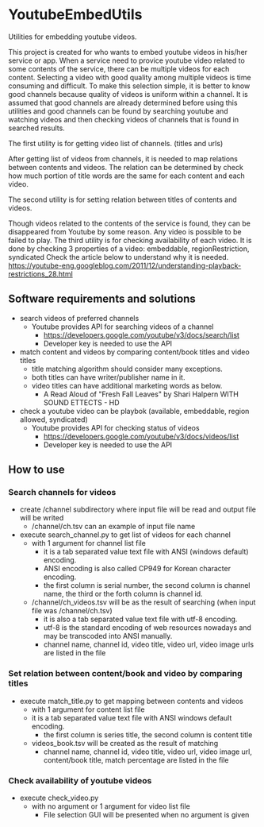 # YoutubeEmbedUtils
Utilities for embedding youtube videos.

This project is created for who wants to embed youtube videos in his/her service or app.
When a service need to provice youtube video related to some contents of the service, there can be multiple videos for each content. 
Selecting a video with good quality among multiple videos is time consuming and difficult.
To make this selection simple, it is better to know good channels because quality of videos is uniform within a channel.
It is assumed that good channels are already determined before using this utilities and good channels can be found by searching youtube and watching videos and then checking videos of channels that is found in searched results.

The first utility is for getting video list of channels. (titles and urls)

After getting list of videos from channels, it is needed to map relations between contents and videos.
The relation can be determined by check how much portion of title words are the same for each content and each video.

The second utility is for setting relation between titles of contents and videos.

Though videos related to the contents of the service is found, they can be disappeared from Youtube by some reason.
Any video is possible to be failed to play.
The third utility is for checking availability of each video.
It is done by checking 3 properties of a video: embeddable, regionRestriction, syndicated
Check the article below to understand why it is needed.
https://youtube-eng.googleblog.com/2011/12/understanding-playback-restrictions_28.html

## Software requirements and solutions
* search videos of preferred channels
  * Youtube provides API for searching videos of a channel
    * https://developers.google.com/youtube/v3/docs/search/list
    * Developer key is needed to use the API
* match content and videos by comparing content/book titles and video titles
  * title matching algorithm should consider many exceptions. 
  * both titles can have writer/publisher name in it.
  * video titles can have additional marketing words as below.
    * A Read Aloud of "Fresh Fall Leaves" by Shari Halpern WITH SOUND ETTECTS - HD
* check a youtube video can be playbok (available, embeddable, region allowed, syndicated)
  * Youtube provides API for checking status of videos
    * https://developers.google.com/youtube/v3/docs/videos/list
    * Developer key is needed to use the API

## How to use
### Search channels for videos
* create /channel subdirectory where input file will be read and output file will be writed
  * /channel/ch.tsv can an example of input file name
* execute search_channel.py to get list of videos for each channel
  * with 1 argument for channel list file
    * it is a tab separated value text file with ANSI (windows default) encoding.
    * ANSI encoding is also called CP949 for Korean character encoding.
    * the first column is serial number, the second column is channel name, the third or the forth column is channel id.
  * /channel/ch_videos.tsv will be as the result of searching (when input file was /channel/ch.tsv) 
    * it is also a tab separated value text file with utf-8 encoding.
    * utf-8 is the standard encoding of web resources nowadays and may be transcoded into ANSI manually.
    * channel name, channel id, video title, video url, video image urls are listed in the file
    
### Set relation between content/book and video by comparing titles
* execute match_title.py to get mapping between contents and videos
  * with 1 argument for content list file
  * it is a tab separated value text file with ANSI windows default encoding.
    * the first column is series title, the second column is content title
  * videos_book.tsv will be created as the result of matching
    * channel name, channel id, video title, video url, video image url, content/book title, match percentage are listed in the file
    
### Check availability of youtube videos
* execute check_video.py
  * with no argument or 1 argument for video list file
    * File selection GUI will be presented when no argument is given
